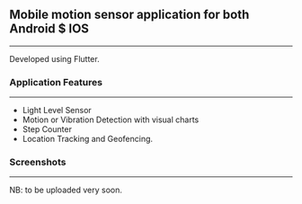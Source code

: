 ## Mobile motion sensor application for both Android $ IOS
  ----------------------------------------------------------
Developed using Flutter.

### Application Features
-----------------------
* Light Level Sensor
* Motion or Vibration Detection with visual charts
* Step Counter
* Location Tracking and Geofencing.

### Screenshots
----------------
NB:  to be uploaded very soon.
